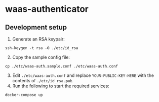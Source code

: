 # waas-authenticator

## Development setup

1. Generate an RSA keypair:

```
ssh-keygen -t rsa -O ./etc/id_rsa
```

2. Copy the sample config file:

```
cp ./etc/waas-auth.sample.conf ./etc/waas-auth.conf
```

3. Edit `./etc/waas-auth.conf` and replace `YOUR-PUBLIC-KEY-HERE` with the contents of `./etc/id_rsa.pub`.
4. Run the following to start the required services:

```
docker-compose up
```

